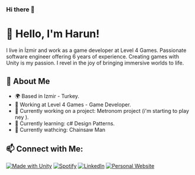 ### Hi there 👋

<!--
**harunuysali07/harunuysali07** is a ✨ _special_ ✨ repository because its `README.md` (this file) appears on your GitHub profile.

Here are some ideas to get you started:

- 🔭 I’m currently working on ...
- 🌱 I’m currently learning ...
- 👯 I’m looking to collaborate on ...
- 🤔 I’m looking for help with ...
- 💬 Ask me about ...
- 📫 How to reach me: ...
- 😄 Pronouns: ...
- ⚡ Fun fact: ...
-->


<!-- Title and Personal Information -->
# 👋 Hello, I'm Harun!

I live in İzmir and work as a game developer at Level 4 Games. Passionate software engineer offering 6 years of experience. 
Creating games with Unity is my passion. I revel in the joy of bringing immersive worlds to life.

<!-- About Me -->
## 🌟 About Me

- 🌍 Based in  Izmir - Turkey.
- 💼 Working at Level 4 Games - Game Developer.
- 🚀 Currently working on a project: Metronom project (i'm starting to play ney ).
- 🌱 Currently learning: c# Design Patterns.
- 👒 Currently wathcing: Chainsaw Man

<!-- Social Media Links -->
## 📫 Connect with Me:
[![Made with Unity](https://img.shields.io/badge/Made%20with-Unity-57b9d3.svg?style=for-the-badge&logo=unity)](https://unity3d.com)
[![Spotify](https://img.shields.io/badge/Spotify-Follow-green)](https://open.spotify.com/user/11158951827?si=512ac851b85045a7)
[![LinkedIn](https://img.shields.io/badge/LinkedIn-Connect-blue)](https://www.linkedin.com/in/harunuysal07350/)
[![Personal Website](https://img.shields.io/badge/Website-Visit-brightgreen)](https://harunuysali07.github.io/)